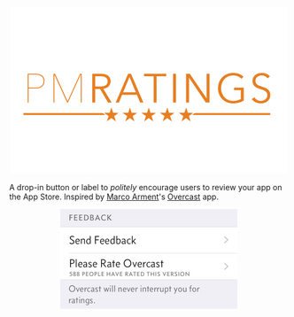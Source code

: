 <p align="center">
	<img src="Screenshots/header.png" alt="Header" width="500px" />
</p>

A drop-in button or label to _politely_ encourage users to review your app on the App Store. Inspired by [Marco Arment](http://www.marco.org)'s [Overcast](https://overcast.fm/) app. 

<p align="center">
  <img src="Screenshots/overcast_example.jpg" width="320px" title="Screenshot from Overcast app (22/09/2015)" />
</p>
